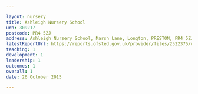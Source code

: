 ```yaml
---

layout: nursery
title: Ashleigh Nursery School
urn: 309217
postcode: PR4 5ZJ
address: Ashleigh Nursery School, Marsh Lane, Longton, PRESTON, PR4 5ZJ
latestReportUrl: https://reports.ofsted.gov.uk/provider/files/2522375/urn/309217.pdf
teaching: 1
development: 1
leadership: 1
outcomes: 1
overall: 1
date: 26 October 2015

---
```

